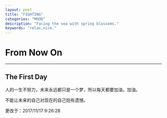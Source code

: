 ```yaml
---
layout: post
title: "FIGHTING"
categories: "MOOD"
description: "Facing the sea with spring blossoms."
keywords: "relax,nice."
---
```

# From Now On #

----------


## The First Day ##


人的一生不努力，未来永远都只是一个梦，所以每天都要加油，加油。

不能让未来的自己对现在的自己抱有遗憾。

更改于：2017/11/17 9:26:28  